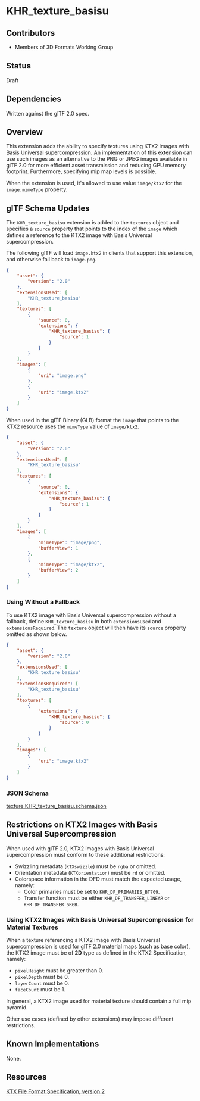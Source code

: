 # KHR_texture_basisu

## Contributors

* Members of 3D Formats Working Group

## Status

Draft

## Dependencies

Written against the glTF 2.0 spec.

## Overview

This extension adds the ability to specify textures using KTX2 images with Basis Universal supercompression. An implementation of this extension can use such images as an alternative to the PNG or JPEG images available in glTF 2.0 for more efficient asset transmission and reducing GPU memory footprint. Furthermore, specifying mip map levels is possible.

When the extension is used, it's allowed to use value `image/ktx2` for the `image.mimeType` property.

## glTF Schema Updates

The `KHR_texture_basisu` extension is added to the `textures` object and specifies a `source` property that points to the index of the `image` which defines a reference to the KTX2 image with Basis Universal supercompression.

The following glTF will load `image.ktx2` in clients that support this extension, and otherwise fall back to `image.png`.

```json
{
    "asset": {
        "version": "2.0"
    },
    "extensionsUsed": [
        "KHR_texture_basisu"
    ],
    "textures": [
        {
            "source": 0,
            "extensions": {
                "KHR_texture_basisu": {
                    "source": 1
                }
            }
        }
    ],
    "images": [
        {
            "uri": "image.png"
        },
        {
            "uri": "image.ktx2"
        }
    ]
}
```

When used in the glTF Binary (GLB) format the `image` that points to the KTX2 resource uses the `mimeType` value of `image/ktx2`.

```json
{
    "asset": {
        "version": "2.0"
    },
    "extensionsUsed": [
        "KHR_texture_basisu"
    ],
    "textures": [
        {
            "source": 0,
            "extensions": {
                "KHR_texture_basisu": {
                    "source": 1
                }
            }
        }
    ],
    "images": [
        {
            "mimeType": "image/png",
            "bufferView": 1
        },
        {
            "mimeType": "image/ktx2",
            "bufferView": 2
        }
    ]
}
```

### Using Without a Fallback

To use KTX2 image with Basis Universal supercompression without a fallback, define `KHR_texture_basisu` in both `extensionsUsed` and `extensionsRequired`. The `texture` object will then have its `source` property omitted as shown below.

```json
{
    "asset": {
        "version": "2.0"
    },
    "extensionsUsed": [
        "KHR_texture_basisu"
    ],
    "extensionsRequired": [
        "KHR_texture_basisu"
    ],
    "textures": [
        {
            "extensions": {
                "KHR_texture_basisu": {
                    "source": 0
                }
            }
        }
    ],
    "images": [
        {
            "uri": "image.ktx2"
        }
    ]
}
```

### JSON Schema

[texture.KHR_texture_basisu.schema.json](schema/texture.KHR_texture_basisu.schema.json)

## Restrictions on KTX2 Images with Basis Universal Supercompression

When used with glTF 2.0, KTX2 images with Basis Universal supercompression must conform to these additional restrictions:

- Swizzling metadata (`KTXswizzle`) must be `rgba` or omitted.
- Orientation metadata (`KTXorientation`) must be `rd` or omitted.
- Colorspace information in the DFD must match the expected usage, namely:
  - Color primaries must be set to `KHR_DF_PRIMARIES_BT709`.
  - Transfer function must be either `KHR_DF_TRANSFER_LINEAR` or `KHR_DF_TRANSFER_SRGB`.

### Using KTX2 Images with Basis Universal Supercompression for Material Textures

When a texture referencing a KTX2 image with Basis Universal supercompression is used for glTF 2.0 material maps (such as base color), the KTX2 image must be of **2D** type as defined in the KTX2 Specification, namely:

- `pixelHeight` must be greater than 0.
- `pixelDepth` must be 0.
- `layerCount` must be 0.
- `faceCount` must be 1.

In general, a KTX2 image used for material texture should contain a full mip pyramid.

Other use cases (defined by other extensions) may impose different restrictions.

## Known Implementations

None.

## Resources

[KTX File Format Specification, version 2](https://github.khronos.org/KTX-Specification/)